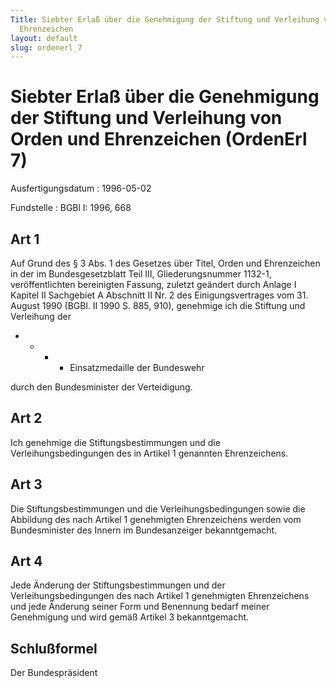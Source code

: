 ```yaml
---
Title: Siebter Erlaß über die Genehmigung der Stiftung und Verleihung von Orden und
  Ehrenzeichen
layout: default
slug: ordenerl_7
---
```


# Siebter Erlaß über die Genehmigung der Stiftung und Verleihung von Orden und Ehrenzeichen (OrdenErl 7)

Ausfertigungsdatum
:   1996-05-02

Fundstelle
:   BGBl I: 1996, 668



## Art 1

Auf Grund des § 3 Abs. 1 des Gesetzes über Titel, Orden und
Ehrenzeichen in der im Bundesgesetzblatt Teil III, Gliederungsnummer
1132-1, veröffentlichten bereinigten Fassung, zuletzt geändert durch
Anlage I Kapitel II Sachgebiet A Abschnitt II Nr. 2 des
Einigungsvertrages vom 31. August 1990 (BGBl. II 1990 S. 885, 910),
genehmige ich die Stiftung und Verleihung der

*
    *
        *
            *   Einsatzmedaille der Bundeswehr












durch den Bundesminister der Verteidigung.


## Art 2

Ich genehmige die Stiftungsbestimmungen und die Verleihungsbedingungen
des in Artikel 1 genannten Ehrenzeichens.


## Art 3

Die Stiftungsbestimmungen und die Verleihungsbedingungen sowie die
Abbildung des nach Artikel 1 genehmigten Ehrenzeichens werden vom
Bundesminister des Innern im Bundesanzeiger bekanntgemacht.


## Art 4

Jede Änderung der Stiftungsbestimmungen und der Verleihungsbedingungen
des nach Artikel 1 genehmigten Ehrenzeichens und jede Änderung seiner
Form und Benennung bedarf meiner Genehmigung und wird gemäß Artikel 3
bekanntgemacht.


## Schlußformel

Der Bundespräsident

